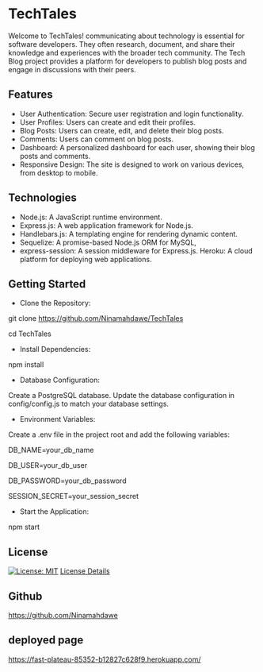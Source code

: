 # TechTales
Welcome to TechTales! communicating about technology is essential for software developers. They often research, document, and share their knowledge and experiences with the broader tech community. The Tech Blog project provides a platform for developers to publish blog posts and engage in discussions with their peers.

## Features
- User Authentication: Secure user registration and login functionality.
- User Profiles: Users can create and edit their profiles.
- Blog Posts: Users can create, edit, and delete their blog posts.
- Comments: Users can comment on blog posts.
- Dashboard: A personalized dashboard for each user, showing their blog posts and comments.
- Responsive Design: The site is designed to work on various devices, from desktop to mobile.

## Technologies
- Node.js: A JavaScript runtime environment.
- Express.js: A web application framework for Node.js.
- Handlebars.js: A templating engine for rendering dynamic content.
- Sequelize: A promise-based Node.js ORM for  MySQL,
- express-session: A session middleware for Express.js.
Heroku: A cloud platform for deploying web applications.

## Getting Started
- Clone the Repository:

git clone https://github.com/Ninamahdawe/TechTales

cd TechTales

- Install Dependencies:

npm install

- Database Configuration:

Create a PostgreSQL database.
Update the database configuration in config/config.js to match your database settings.

- Environment Variables:

Create a .env file in the project root and add the following variables:

DB_NAME=your_db_name

DB_USER=your_db_user

DB_PASSWORD=your_db_password

SESSION_SECRET=your_session_secret

- Start the Application:

npm start

## License
[![License: MIT](https://img.shields.io/badge/License-MIT-yellow.svg)](https://opensource.org/licenses/MIT)
[License Details](https://opensource.org/licenses/MIT)

## Github

https://github.com/Ninamahdawe

## deployed page

https://fast-plateau-85352-b12827c628f9.herokuapp.com/

